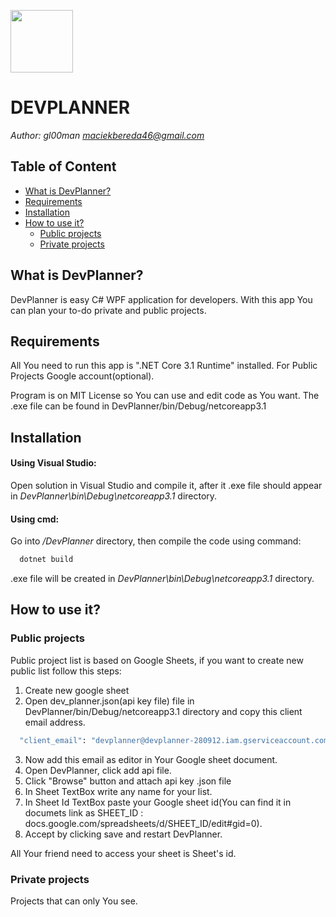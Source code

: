 <img src="http://project-mkp.5v.pl/project/apps/devplanner.png" width="100" height="100"></img>
# DEVPLANNER
*Author: gl00man <maciekbereda46@gmail.com>*

## Table of Content
  - [What is DevPlanner?](#what-is-devplanner)
  - [Requirements](#requirements)
  - [Installation](#installation)
  - [How to use it?](#how-to-use-it)
    - [Public projects](#public-projects)
	- [Private projects](#private-projects)

## What is DevPlanner?
DevPlanner is easy C# WPF application for developers. With this app You can plan your to-do private and public projects.

## Requirements
All You need to run this app is ".NET Core 3.1 Runtime" installed.
For Public Projects Google account(optional).

Program is on MIT License so You can use and edit code as You want.
The .exe file can be found in DevPlanner/bin/Debug/netcoreapp3.1 

## Installation
#### Using Visual Studio: 
Open solution in Visual Studio and compile it, after it .exe file should appear in *DevPlanner\bin\Debug\netcoreapp3.1* directory.
#### Using cmd: 
Go into */DevPlanner* directory, then compile the code using command: 
```bash
  dotnet build
```
.exe file will be created in *DevPlanner\bin\Debug\netcoreapp3.1* directory.

## How to use it?

### Public projects
Public project list is based on Google Sheets, if you want to create new public list follow this steps:
1. Create new google sheet
2. Open dev_planner.json(api key file) file in DevPlanner/bin/Debug/netcoreapp3.1 directory and copy this client email address.
```bash
  "client_email": "devplanner@devplanner-280912.iam.gserviceaccount.com",
```
3. Now add this email as editor in Your Google sheet document.
4. Open DevPlanner, click add api file.
5. Click "Browse" button and attach api key .json file
6. In Sheet TextBox write any name for your list.
7. In Sheet Id TextBox paste your Google sheet id(You can find it in documets link as SHEET_ID : docs.google.com/spreadsheets/d/SHEET_ID/edit#gid=0).
8. Accept by clicking save and restart DevPlanner.

All Your friend need to access your sheet is Sheet's id.

### Private projects
Projects that can only You see.
